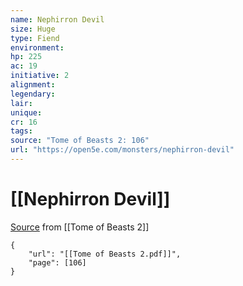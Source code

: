```yaml
---
name: Nephirron Devil
size: Huge
type: Fiend
environment: 
hp: 225
ac: 19
initiative: 2
alignment: 
legendary: 
lair: 
unique: 
cr: 16
tags: 
source: "Tome of Beasts 2: 106"
url: "https://open5e.com/monsters/nephirron-devil"
---
```

# [[Nephirron Devil]]

[Source](zotero://open-pdf/library/items/9UQIAB6R?page=106) from [[Tome of Beasts 2]]

```pdf
{
	"url": "[[Tome of Beasts 2.pdf]]",
	"page": [106]
}
```

